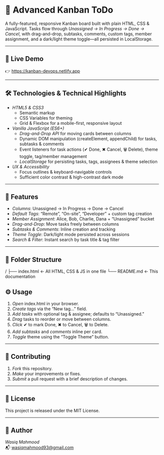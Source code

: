 # 🍃 Advanced Kanban ToDo

A fully-featured, responsive Kanban board built with plain HTML, CSS & JavaScript. Tasks flow through *Unassigned → In Progress → Done → Cancel*, with drag-and-drop, subtasks, comments, custom tags, member assignment, and a dark/light theme toggle—all persisted in LocalStorage.

---

## 🔗 Live Demo

👉 https://kanban-devops.netlify.app

---

## 🛠️ Technologies & Technical Highlights

- *HTML5 & CSS3*  
  - Semantic markup  
  - CSS Variables for theming  
  - Grid & Flexbox for a mobile-first, responsive layout  
- *Vanilla JavaScript (ES6+)*  
  - *Drag-and-Drop API* for moving cards between columns  
  - Dynamic DOM manipulation (createElement, appendChild) for tasks, subtasks & comments  
  - Event listeners for task actions (✔ Done, ✖ Cancel, 🗑 Delete), theme toggle, tag/member management  
  - *LocalStorage* for persisting tasks, tags, assignees & theme selection  
- *UX & Accessibility*  
  - Focus outlines & keyboard-navigable controls  
  - Sufficient color contrast & high-contrast dark mode  

---

## 🚀 Features

- *Columns*: Unassigned → In Progress → Done → Cancel  
- *Default Tags*: “Remote”, “On-site”, “Developer” + custom tag creation  
- *Member Assignment*: Alice, Bob, Charlie, Dana + “Unassigned” bucket  
- *Drag-and-Drop*: Move tasks freely between columns  
- *Subtasks & Comments*: Inline creation and tracking  
- *Theme Toggle*: Dark/light mode persisted across sessions  
- *Search & Filter*: Instant search by task title & tag filter  

---

## 📁 Folder Structure

/
├── index.html ← All HTML, CSS & JS in one file
└── README.md ← This documentation

## ⚙️ Usage

1. *Open* index.html in your browser.  
2. *Create tags* via the “New tag…” field.  
3. *Add tasks* with optional tag & assignee; defaults to “Unassigned.”  
4. *Drag* tasks to reorder or move between columns.  
5. *Click* ✔ to mark Done, ✖ to Cancel, 🗑 to Delete.  
6. *Add subtasks* and *comments* inline per card.  
7. *Toggle* theme using the “Toggle Theme” button.  

---

## 🤝 Contributing

1. *Fork* this repository.  
2. *Make* your improvements or fixes.  
3. *Submit* a pull request with a brief description of changes.

---

## 📄 License

This project is released under the MIT License.

---

## 👤 Author

*Wasiq Mahmood*  
📬 wasiqmahmood93@gmail.com
